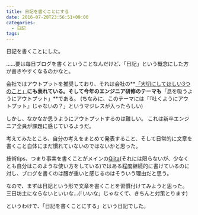 ```yaml
---
title: 日記を書くことにする
date: 2016-07-28T23:56:51+09:00
categories:
  - 日記
tags:
---
```


日記を書くことにした。

……要は毎日ブログを書くということなんだけど、「日記」という概念にした方が書きやすくなるのかなと。

会社ではアウトプットを推奨しており、それは会社の**[「大切にしてほしい3つのこと」](https://pepabo.com/recruit/important/)**にも表れている。そして今年のエンジニア研修のテーマも**「息を吸うようにアウトプット」**である。
(ちなみに、このテーマには「『吐くようにアウトプット』じゃないの？」というマジレスが入ったらしい)

しかし、なかなか思うようにアウトプットするのは難しい。
これは新卒エンジニア全員が課題に感じているようだ。

考えてみたところ、自分の考えをまとめて発表すること、そして日常的に文章を書くこと自体にまだ慣れていないのではないかと思った。

技術tips、つまり事実を書くことがメインの[Qiita](http://qiita.com/shimoju)(それには限らないが、少なくとも自分はこのような使い方をしている)ではある程度継続的に書けているのに対し、ブログを書くのは腰が重いと感じるのはそういう理由だと思う。

なので、まずは日記という形で文章を書くことを習慣付けてみようと思った。
三日坊主にならないといいな…(「いいな」じゃなくて、きちんと対策とります)

というわけで、「日記を書くことにする」という日記でした。
